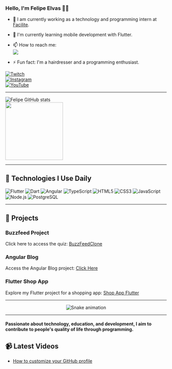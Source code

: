 ### Hello, I'm Felipe Elvas 👋🏼

- 🔭 I am currently working as a technology and programming intern at [Facilite](https://www.facilite.co/).  
- 🌱 I'm currently learning mobile development with Flutter.  
- 📫 How to reach me:  
  [![](https://img.shields.io/badge/WhatsApp-25D366?style=for-the-badge&logo=whatsapp&logoColor=white)](https://wa.me/message/PRLGMKOFK45MA1)  

- ⚡ Fun fact: I'm a hairdresser and a programming enthusiast.  

[![Twitch](https://img.shields.io/badge/Twitch-9146FF?style=for-the-badge&logo=twitch&logoColor=white)](https://dashboard.twitch.tv/u/elvasf/home)  
[![Instagram](https://img.shields.io/badge/Instagram-E4405F?style=for-the-badge&logo=instagram&logoColor=white)](https://www.instagram.com/felipe_elvas/)  
[![YouTube](https://img.shields.io/badge/YouTube-FF0000?style=for-the-badge&logo=youtube&logoColor=white)](https://www.youtube.com/@felipeelvas)  

---

![Felipe GitHub stats](https://github-readme-stats.vercel.app/api?username=felipeelvas&show_icons=true&theme=dracula)  
<img height="180em" src="https://github-readme-stats.vercel.app/api/top-langs/?username=felipeelvas&layout=compact&langs_count=6&theme=tokyonight"/>

---

## 🚀 Technologies I Use Daily

<div style="display: inline_block">
  <img align="center" alt="Flutter" src="https://img.shields.io/badge/Flutter-02569B?style=for-the-badge&logo=flutter&logoColor=white" />
  <img align="center" alt="Dart" src="https://img.shields.io/badge/Dart-0175C2?style=for-the-badge&logo=dart&logoColor=white" />
  <img align="center" alt="Angular" src="https://img.shields.io/badge/Angular-DD0031?style=for-the-badge&logo=angular&logoColor=white" />
  <img align="center" alt="TypeScript" src="https://img.shields.io/badge/TypeScript-007ACC?style=for-the-badge&logo=typescript&logoColor=white" />
  <img align="center" alt="HTML5" src="https://img.shields.io/badge/HTML5-E34F26?style=for-the-badge&logo=html5&logoColor=white" />
  <img align="center" alt="CSS3" src="https://img.shields.io/badge/CSS-239120?&style=for-the-badge&logo=css3&logoColor=white" />
  <img align="center" alt="JavaScript" src="https://img.shields.io/badge/JavaScript-F7DF1E?style=for-the-badge&logo=javascript&logoColor=black" />
  <img align="center" alt="Node.js" src="https://img.shields.io/badge/Node.js-43853D?style=for-the-badge&logo=node.js&logoColor=white" />
  <img align="center" alt="PostgreSQL" src="https://img.shields.io/badge/PostgreSQL-316192?style=for-the-badge&logo=postgresql&logoColor=white" />
</div>

---

## 📝 Projects

### Buzzfeed Project  
Click here to access the quiz: [BuzzFeedClone](https://projeto-buzz-feed-ochre.vercel.app/)

### Angular Blog  
Access the Angular Blog project: [Click Here](https://angular-blog-felipes-projects-8d758913.vercel.app/)

### Flutter Shop App  
Explore my Flutter project for a shopping app: [Shop App Flutter](https://github.com/felipeelvas/shop_app_flutter)

---

<div align="center">
  <img src="https://github.com/felipeelvas/felipe-elvas/blob/output/github-contribution-grid-snake.svg" alt="Snake animation" />
</div>


---

#### Passionate about technology, education, and development, I aim to contribute to people's quality of life through programming.  

## 📹 Latest Videos  
- [How to customize your GitHub profile](https://www.youtube.com/watch?v=cRoBt6AZgjc)  
